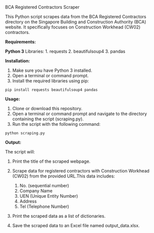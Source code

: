 BCA Registered Contractors Scraper

This Python script scrapes data from the BCA Registered Contractors directory on the Singapore Building and Construction Authority (BCA) website. It specifically focuses on Construction Workhead (CW02) contractors.

**Requirements:**

**Python 3**
Libraries:
    1. requests
    2. beautifulsoup4
    3. pandas

**Installation:**

1. Make sure you have Python 3 installed.
2. Open a terminal or command prompt.
3. Install the required libraries using pip:

```
pip install requests beautifulsoup4 pandas
```

**Usage:**

1. Clone or download this repository.
2. Open a terminal or command prompt and navigate to the directory containing the script (scraping.py).   
3. Run the script with the following command:

```
python scraping.py
```

**Output:**

The script will:

1. Print the title of the scraped webpage.
2. Scrape data for registered contractors with Construction Workhead (CW02) from the provided URL.This data includes:

    1. No. (sequential number)
    2. Company Name
    3. UEN (Unique Entity Number)
    4. Address
    5. Tel (Telephone Number)

3. Print the scraped data as a list of dictionaries.
4. Save the scraped data to an Excel file named output_data.xlsx.
